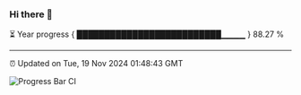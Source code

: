 ### Hi there 👋

⏳ Year progress { ██████████████████████████▁▁▁▁ } 88.27 %

---

⏰ Updated on Tue, 19 Nov 2024 01:48:43 GMT

![Progress Bar CI](https://github.com/ZhaoGui/ZhaoGui/workflows/Progress%20Bar%20CI/badge.svg)
